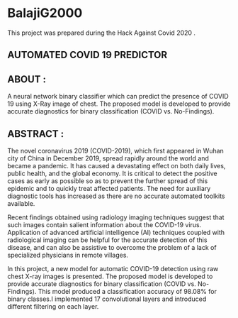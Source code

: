 # BalajiG2000

This project was prepared during the Hack Against Covid 2020 .

## AUTOMATED COVID 19 PREDICTOR

## ABOUT :

A neural network binary classifier which can predict the presence of COVID 19 using X-Ray image of chest. The proposed model is developed to provide accurate diagnostics for binary classification (COVID vs. No-Findings).

## ABSTRACT :

The novel coronavirus 2019 (COVID-2019), which first appeared in Wuhan city of China in December 2019, spread rapidly around the world and became a pandemic. It has caused a devastating effect on both daily lives, public health, and the global economy. It is critical to detect the positive cases as early as possible so as to prevent the further spread of this epidemic and to quickly treat affected patients. The need for auxiliary diagnostic tools has increased as there are no accurate automated toolkits available.

Recent findings obtained using radiology imaging techniques suggest that such images contain salient information about the COVID-19 virus. Application of advanced artificial intelligence (AI) techniques coupled with radiological imaging can be helpful for the accurate detection of this disease, and can also be assistive to overcome the problem of a lack of specialized physicians in remote villages.

In this project, a new model for automatic COVID-19 detection using raw chest X-ray images is presented. The proposed model is developed to provide accurate diagnostics for binary classification (COVID vs. No-Findings). This model produced a classification accuracy of 98.08% for binary classes.I implemented 17 convolutional layers and introduced different filtering on each layer.

